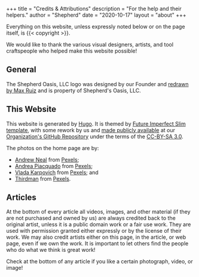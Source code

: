 +++
title = "Credits & Attributions"
description = "For the help and their helpers."
author = "Shepherd"
date = "2020-10-17"
layout = "about"
+++

Everything on this website, unless expressly noted below or on the page itself, is {{< copyright >}}.

We would like to thank the various visual designers, artists, and tool craftspeople who helped make this website possible!



## General

The Shepherd Oasis, LLC logo was designed by our Founder and [redrawn by Max Ruiz](https://straycattrash.carrd.co/) and is property of Shepherd's Oasis, LLC.



## This Website

This website is generated by [Hugo](https://gohugo.io/). It is themed by [Future Imperfect Slim template](https://github.com/pacollins/hugo-future-imperfect-slim/), with some rework by us and [made publicly available](https://github.com/soasis/soasis.org) at our [Organization's GitHub Repository](https://github.com/soasis) under the terms of the [CC-BY-SA 3.0](http://creativecommons.org/licenses/by/3.0/).

The photos on the home page are by:

- [Andrew Neal](https://www.pexels.com/@andrew?utm_content=attributionCopyText&utm_medium=referral&utm_source=pexels) from [Pexels](https://www.pexels.com/photo/macbook-pro-on-brown-wooden-table-2312369/?utm_content=attributionCopyText&utm_medium=referral&utm_source=pexels);
- [Andrea Piacquado](https://www.pexels.com/@olly?utm_content=attributionCopyText&utm_medium=referral&utm_source=pexels) from [Pexels](https://www.pexels.com/photo/strict-female-teacher-with-book-pointing-at-scribbled-blackboard-3771074/?utm_content=attributionCopyText&utm_medium=referral&utm_source=pexels);
- [Vlada Karpovich](https://www.pexels.com/@vlada-karpovich?utm_content=attributionCopyText&utm_medium=referral&utm_source=pexels) from [Pexels](https://www.pexels.com/photo/young-lady-typing-on-keyboard-of-laptop-in-living-room-4050315/?utm_content=attributionCopyText&utm_medium=referral&utm_source=pexels); and
- [Thirdman](https://www.pexels.com/@thirdman?utm_content=attributionCopyText&utm_medium=referral&utm_source=pexels) from [Pexels](https://www.pexels.com/photo/businessman-man-suit-people-5061007/?utm_content=attributionCopyText&utm_medium=referral&utm_source=pexels).



## Articles

At the bottom of every article all videos, images, and other material (if they are not purchased and owned by us) are always credited back to the original artist, unless it is a public domain work or a fair use work. They are used with permission granted either expressly or by the license of their work. We may also credit artists either on this page, in the article, or web page, even if we own the work. It is important to let others find the people who do what we think is great work!

Check at the bottom of any article if you like a certain photograph, video, or image!
